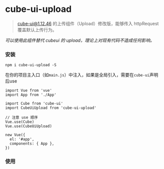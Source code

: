 # cube-ui-upload

> cube-ui@1.12.46 的上传组件（Upload）修改版，能够传入 httpRequest 覆盖默认上传行为。

*可以使用此组件替代 cubeui 的 upload，理论上对现有代码不造成任何影响。*

### 安装
```
npm i cube-ui-upload -S
```
在你的项目主入口（如`main.js`）中注入，如果是全局引入，需要在`cube-ui`声明后use
```
import Vue from 'vue'
import App from './App'

import Cube from 'cube-ui'
import CubeUiUpload from 'cube-ui-upload'

// 注意 use 顺序
Vue.use(Cube)
Vue.use(CubeUiUpload)

new Vue({
  el: '#app',
  components: { App },
})
```
### 使用
```

```